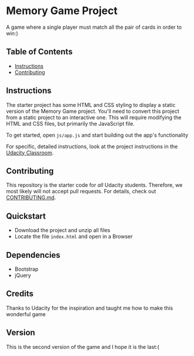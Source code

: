 # Memory Game Project
A game where a single player must match all the pair of cards in order to win:)
## Table of Contents

* [Instructions](#instructions)
* [Contributing](#contributing)

## Instructions

The starter project has some HTML and CSS styling to display a static version of the Memory Game project. You'll need to convert this project from a static project to an interactive one. This will require modifying the HTML and CSS files, but primarily the JavaScript file.

To get started, open `js/app.js` and start building out the app's functionality

For specific, detailed instructions, look at the project instructions in the [Udacity Classroom](https://classroom.udacity.com/me).

## Contributing

This repository is the starter code for _all_ Udacity students. Therefore, we most likely will not accept pull requests.
For details, check out [CONTRIBUTING.md](CONTRIBUTING.md).

## Quickstart
- Download the project and unzip all files
- Locate the file `index.html` and open in a Browser

## Dependencies
- Bootstrap
- jQuery

## Credits
Thanks to Udacity for the inspiration and taught me how to make this wonderful game

## Version
This is the second version of the game and I hope it is the last:(
